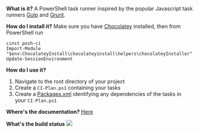 **What is it?**
A PowerShell task runner inspired by the popular Javascript task runners [Gulp](http://gulpjs.com) and [Grunt](http://gruntjs.com).

**How do I install it?**
Make sure you have [Chocolatey](https://chocolatey.org) installed, then from PowerShell run
```
cinst posh-ci
Import-Module "$env:ChocolateyInstall\chocolateyinstall\helpers\chocolateyInstaller"
Update-SessionEnvironment
```

**How do I use it?**
  1. Navigate to the root directory of your project
  2. Create a `CI-Plan.ps1` containing your tasks
  3. Create a [Packages.xml](https://github.com/chocolatey/chocolatey/wiki/CommandsInstall#packagesconfig---v09813) identifying any dependencies of the tasks in your `CI-Plan.ps1`

**Where's the documentation?**
[Here](Documentation/Index.md)

**What's the build status**
![](https://ci.appveyor.com/api/projects/status/ay2uucfxymlgk2ni?svg=true)

